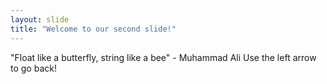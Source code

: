 ```yaml
---
layout: slide
title: "Welcome to our second slide!"
---
```

"Float like a butterfly, string like a bee" - Muhammad Ali
Use the left arrow to go back!
